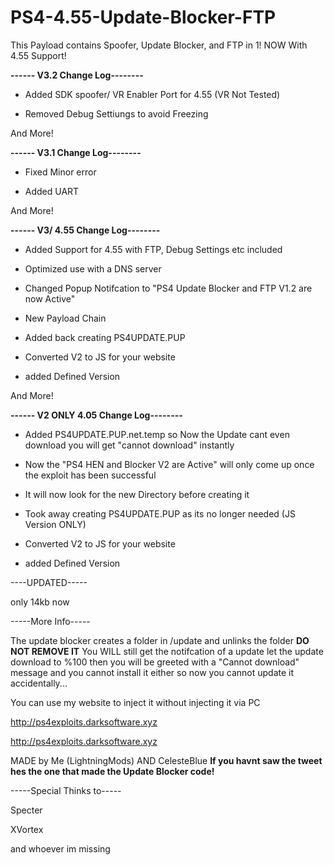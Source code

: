 # PS4-4.55-Update-Blocker-FTP
This Payload contains Spoofer, Update Blocker, and FTP in 1! NOW With 4.55 Support!

**------ V3.2 Change Log--------**

- Added SDK spoofer/ VR Enabler Port for 4.55 (VR Not Tested)

- Removed Debug Settiungs to avoid Freezing

And More!

**------ V3.1 Change Log--------**

- Fixed Minor error 

- Added UART

And More!


**------ V3/ 4.55 Change Log--------**

- Added Support for 4.55 with FTP, Debug Settings etc included

- Optimized use with a DNS server 

- Changed Popup Notifcation to "PS4 Update Blocker and FTP V1.2 are now Active" 

- New Payload Chain

- Added back creating PS4UPDATE.PUP

- Converted V2 to JS for your website

- added Defined Version

And More!


**------ V2 ONLY 4.05 Change Log--------**

- Added PS4UPDATE.PUP.net.temp so Now the Update cant even download you will get "cannot download" instantly

- Now the "PS4 HEN and Blocker V2 are Active" will only come up once the exploit has been successful

- It will now look for the new Directory before creating it

- Took away creating PS4UPDATE.PUP as its no longer needed (JS Version ONLY)

- Converted V2 to JS for your website

- added Defined Version



----UPDATED-----


only 14kb now

-----More Info-----


The update blocker creates a folder in /update and unlinks the folder **DO NOT REMOVE IT**
You WILL still get the notifcation of a update let the update download to %100 then 
you will be greeted with a "Cannot download" message and you cannot install it either
so now you cannot update it accidentally...
 
You can use my website to inject it without injecting it via PC

http://ps4exploits.darksoftware.xyz


http://ps4exploits.darksoftware.xyz




MADE by Me (LightningMods) AND CelesteBlue **If you havnt saw the tweet hes the one that made the Update Blocker code!**




-----Special Thinks to-----


Specter

XVortex

and whoever im missing
